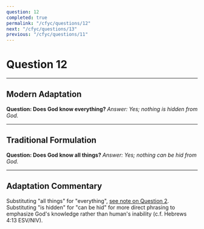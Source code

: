 ```yaml
---
question: 12
completed: true
permalink: "/cfyc/questions/12"
next: "/cfyc/questions/13"
previous: "/cfyc/questions/11"
---
```

# Question 12
---
## Modern Adaptation
<strong>
    Question: Does God know everything?
</strong>

<em>
    Answer: Yes; nothing is hidden from God.
</em>

---
## Traditional Formulation
<strong>
    Question: Does God know all things?
</strong>

<em>
    Answer: Yes; nothing can be hid from God.
</em>

---
## Adaptation Commentary
Substituting "all things" for "everything", [see note on Question 2](/cfyc/questions/2).
Substituting "is hidden" for "can be hid" for more direct phrasing to emphasize God's knowledge rather than
human's inability (c.f. Hebrews 4:13 ESV/NIV).

